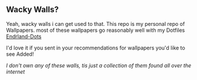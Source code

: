 ## Wacky Walls?

Yeah, wacky walls i can get used to that.
This repo is my personal repo of Wallpapers.
most of these wallpapers go reasonably well with my Dotfiles
[Endrland-Dots](https://github.com/EnderSpy29/Endrland-Dots)

I'd love it if you sent in your recommendations for wallpapers you'd like to see Added!

*I don't own any of these walls, tis just a collection of them found all over the internet*

